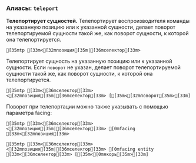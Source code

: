 ### Алиасы: `teleport`
**Телепортирует сущностей.**
Телепортирует воспроизводителя команды на указанную позицию или к указанной сущности, делает поворот телепортируемой сущности такой же, как поворот сущности, к которой она телепортируется.
```ansi
[35mtp [33m<[32mпозиция[35m|[36mселектор[33m>
```
Телепортирует сущность на указанную позицию или к указанной сущности. Если `поворот` не указан, делает поворот телепортируемой сущности такой же, как поворот сущности, к которой она телепортируется.
```ansi
[35mtp [33m<[36mселектор[33m> <[32mпозиция[35m|[36mселектор[33m> [[35m<[32mповорот[35m>[33m]
```
Поворот при телепортации можно также указывать с помощью параметра facing:
```ansi
[35mtp [33m<[36mселектор[33m> <[32mпозиция[35m|[36mселектор[33m> [0mfacing [33m<[32mпозиция[33m>
```
```ansi
[35mtp [33m<[36mселектор[33m> <[32mпозиция[35m|[36mселектор[33m> [0mfacing entity [33m<[36mселектор[33m> [[35m<[0mякорь[35m>[33m]
```
